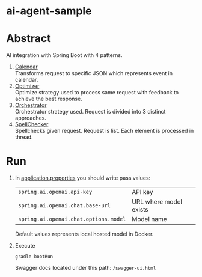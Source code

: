 # ai-agent-sample

# Abstract

AI integration with Spring Boot with 4 patterns.

1. [Calendar](src/main/java/com/github/hsuliz/aiagentsample/domain/calendar/Calendar.java) \
   Transforms request to specific JSON which represents event in calendar.
2. [Optimizer](src/main/java/com/github/hsuliz/aiagentsample/domain/optimizer/Optimizer.java) \
   Optimize strategy used to process same request with feedback to achieve the best response.
3. [Orchestrator](src/main/java/com/github/hsuliz/aiagentsample/domain/orchestrator/Orchestrator.java) \
   Orchestrator strategy used. Request is divided into 3 distinct approaches.
4. [SpellChecker](src/main/java/com/github/hsuliz/aiagentsample/domain/spellchecker/SpellChecker.java) \
   Spellchecks given request. Request is list. Each element is processed in thread.

# Run

1. In [application.properties](src/main/resources/application.properties) you should write pass values:

    |                                       |                        |
    |---------------------------------------|------------------------|
    | `spring.ai.openai.api-key`            | API key                |
    | `spring.ai.openai.chat.base-url`      | URL where model exists |
    | `spring.ai.openai.chat.options.model` | Model name             |

   Default values represents local hosted model in Docker.

2. Execute
    ```shell
    gradle bootRun
    ```
   Swagger docs located under this path: `/swagger-ui.html`